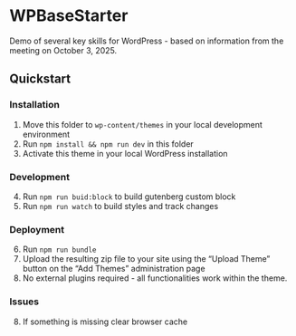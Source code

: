 WPBaseStarter
=============

Demo of several key skills for WordPress - based on information from the meeting on October 3, 2025.

## Quickstart

### Installation

1. Move this folder to `wp-content/themes` in your local development environment
2. Run `npm install && npm run dev` in this folder
3. Activate this theme in your local WordPress installation

### Development

4. Run `npm run buid:block` to build gutenberg custom block
5. Run `npm run watch` to build styles and track changes

### Deployment

6. Run `npm run bundle`
7. Upload the resulting zip file to your site using the “Upload Theme” button on the “Add Themes” administration page
8. No external plugins required - all functionalities work within the theme.

### Issues
8. If something is missing clear browser cache
